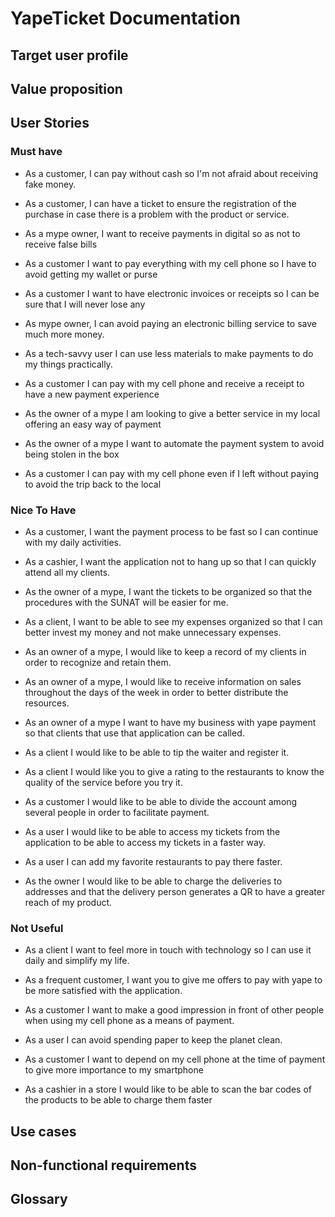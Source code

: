 # YapeTicket Documentation

## Target user profile

## Value proposition

## User Stories

### Must have
  
* As a customer, I can pay without cash so I'm not afraid about receiving fake money.
  
* As a customer, I can have a ticket to ensure the registration of the purchase in case there is a problem with the product or service.
  
* As a mype owner, I want to receive payments in digital so as not to receive false bills
  
* As a customer I want to pay everything with my cell phone so I have to avoid getting my wallet or purse
  
* As a customer I want to have electronic invoices or receipts so I can be sure that I will never lose any
  
* As mype owner,  I can avoid paying an electronic billing service to save much more money.
  
* As a tech-savvy user I can use less materials to make payments to do my things practically.
  
* As a customer I can pay with my cell phone and receive a receipt to have a new payment experience
  
* As the owner of a mype I am looking to give a better service in my local offering an easy way of payment
  
* As the owner of a mype I want to automate the payment system to avoid being stolen in the box
  
* As a customer I can pay with my cell phone even if I left without paying to avoid the trip back to the local

### Nice To Have
  
* As a customer, I want the payment process to be fast so I can continue with my daily activities.
  
* As a cashier, I want the application not to hang up so that I can quickly attend all my clients.
  
* As the owner of a mype,  I want the tickets to be organized so that the procedures with the SUNAT will be easier for me.
  
* As a client, I want to be able to see my expenses organized so that I can better invest my money and not make unnecessary expenses.
  
* As an owner of a mype, I would like to keep a record of my clients in order to recognize and retain them.
  
* As  an  owner  of  a  mype,  I  would  like  to  receive  information  on  sales throughout  the  days  of  the  week  in  order  to  better  distribute  the  resources.
  
* As an owner of a mype I want to have my business with yape payment so that clients that use that application can be called.
  
* As a client I would like to be able to tip the waiter and register it.
  
* As a client I would like you to give a rating to the restaurants to know the quality of the service before you try it.
  
* As a customer I would like to be able to divide the account among several people in order to facilitate payment.
  
* As a user I would like to be able to access my tickets from the application to be able to access my tickets in a faster way.
  
* As a user I can add my favorite restaurants to pay there faster.
  
* As the owner I would like to be able to charge the deliveries to addresses and that the delivery person generates a QR to have a greater reach of my product.

### Not Useful
  
* As a client I want to feel more in touch with technology so I can use it daily and simplify my life.
  
* As a frequent customer, I want you to give me offers to pay with yape to be more satisfied with the application.
  
* As a customer I want to make a good impression in front of other people when using my cell phone as a means of payment.
  
* As a user I can avoid spending paper to keep the planet clean.
  
* As a customer I want to depend on my cell phone at the time of payment to give more importance to my smartphone
  
* As a cashier in a store I would like to be able to scan the bar codes of the products to be able to charge them faster

## Use cases

## Non-functional requirements

## Glossary